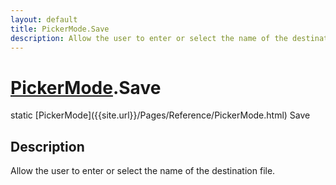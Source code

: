 ```yaml
---
layout: default
title: PickerMode.Save
description: Allow the user to enter or select the name of the destination file.
---
```

# [PickerMode]({{site.url}}/Pages/Reference/PickerMode.html).Save

<div class='signature' markdown='1'>
static [PickerMode]({{site.url}}/Pages/Reference/PickerMode.html) Save
</div>

## Description
Allow the user to enter or select the name of the
destination file.

